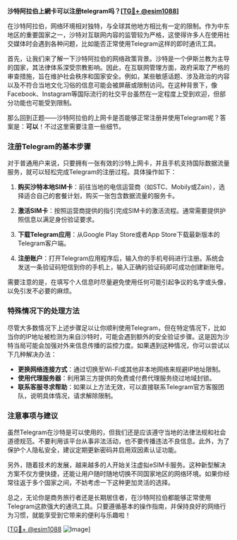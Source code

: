 **沙特阿拉伯上網卡可以注册telegram吗？[[TG💪+ @esim1088](https://t.me/s/esim1088)]**

在沙特阿拉伯，网络环境相对独特，与全球其他地方相比有一定的限制。作为中东地区的重要国家之一，沙特对互联网内容的监管较为严格，这使得许多人在使用社交媒体时会遇到各种问题，比如能否正常使用Telegram这样的即时通讯工具。

首先，让我们来了解一下沙特阿拉伯的网络政策背景。沙特是一个伊斯兰教为主导的国家，其法律体系深受宗教影响。因此，在互联网管理方面，政府采取了严格的审查措施，旨在维护社会秩序和国家安全。例如，某些敏感话题、涉及政治的内容以及不符合当地文化习俗的信息可能会被屏蔽或限制访问。在这种背景下，像Facebook、Instagram等国际流行的社交平台虽然在一定程度上受到欢迎，但部分功能也可能受到限制。

那么回到正题——沙特阿拉伯的上网卡是否能够正常注册并使用Telegram呢？答案是：**可以**！不过这里需要注意一些细节。

### 注册Telegram的基本步骤

对于普通用户来说，只要拥有一张有效的沙特上网卡，并且手机支持国际数据流量服务，就可以轻松完成Telegram的注册过程。具体操作如下：

1. **购买沙特本地SIM卡**：前往当地的电信运营商（如STC、Mobily或Zain），选择适合自己的套餐计划，购买一张包含数据流量的服务卡。
   
2. **激活SIM卡**：按照运营商提供的指引完成SIM卡的激活流程。通常需要提供护照信息以满足身份验证要求。

3. **下载Telegram应用**：从Google Play Store或者App Store下载最新版本的Telegram客户端。

4. **注册账户**：打开Telegram应用程序后，输入你的手机号码进行注册。系统会发送一条验证码短信到你的手机上，输入正确的验证码即可成功创建新账号。

需要注意的是，在填写个人信息时尽量避免使用任何可能引起争议的名字或头像，以免引发不必要的麻烦。

### 特殊情况下的处理方法

尽管大多数情况下上述步骤足以让你顺利使用Telegram，但在特定情况下，比如当你的IP地址被检测为来自沙特时，可能会遇到额外的安全验证步骤。这是因为沙特当局可能会加强对外来信息传播的监控力度。如果遇到这种情况，你可以尝试以下几种解决办法：

- **更换网络连接方式**：通过切换至Wi-Fi或其他非本地网络来规避IP地址限制。
- **使用代理服务器**：利用第三方提供的免费或付费代理服务绕过地域封锁。
- **联系客服寻求帮助**：如果以上方法无效，可以直接联系Telegram官方客服团队，说明具体情况，请求解除限制。

### 注意事项与建议

虽然Telegram在沙特是可以使用的，但我们还是应该遵守当地的法律法规和社会道德规范。不要利用该平台从事非法活动，也不要传播违法不良信息。此外，为了保护个人隐私安全，建议定期更新密码并启用双因素认证功能。

另外，随着技术的发展，越来越多的人开始关注虚拟eSIM卡服务。这种新型解决方案不仅方便快捷，还能让用户随时随地切换不同国家地区的网络环境。如果你经常往返于多个国家之间，不妨考虑一下这种更加灵活的选择。

总之，无论你是商务旅行者还是长期居住者，在沙特阿拉伯都能够正常使用Telegram这款强大的通讯工具。只要遵循基本的操作指南，并保持良好的网络行为习惯，就能享受到它带来的便利与乐趣啦！

[[TG💪+ @esim1088](https://t.me/s/esim1088) ![Image](https://i.postimg.cc/4NQfJmqS/Snipaste-2025-05-13-00-14-12.png)]